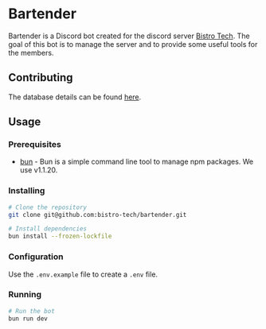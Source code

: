 # Bartender

Bartender is a Discord bot created for the discord server [Bistro Tech](https://discord.gg/bistro-tech-687640485984206871). The goal of this bot is to manage the server and to provide some useful tools for the members.

## Contributing

The database details can be found [here](./docs/DATABASE.md).

## Usage

### Prerequisites

- [bun](https://bun.sh/) - Bun is a simple command line tool to manage npm packages. We use v1.1.20.

### Installing

```bash
# Clone the repository
git clone git@github.com:bistro-tech/bartender.git

# Install dependencies
bun install --frozen-lockfile
```

### Configuration

Use the `.env.example` file to create a `.env` file.

### Running

```bash
# Run the bot
bun run dev
```
